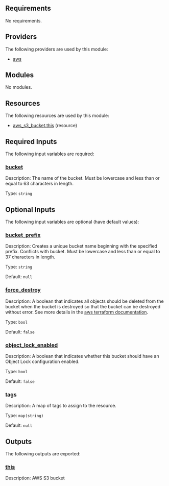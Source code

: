 <!-- BEGIN_TF_DOCS -->
## Requirements

No requirements.

## Providers

The following providers are used by this module:

- <a name="provider_aws"></a> [aws](#provider\_aws)

## Modules

No modules.

## Resources

The following resources are used by this module:

- [aws_s3_bucket.this](https://registry.terraform.io/providers/hashicorp/aws/latest/docs/resources/s3_bucket) (resource)

## Required Inputs

The following input variables are required:

### <a name="input_bucket"></a> [bucket](#input\_bucket)

Description: The name of the bucket. Must be lowercase and less than or equal to 63 characters in length.

Type: `string`

## Optional Inputs

The following input variables are optional (have default values):

### <a name="input_bucket_prefix"></a> [bucket\_prefix](#input\_bucket\_prefix)

Description: Creates a unique bucket name beginning with the specified prefix. Conflicts with bucket. Must be lowercase and less than or equal to 37 characters in length.

Type: `string`

Default: `null`

### <a name="input_force_destroy"></a> [force\_destroy](#input\_force\_destroy)

Description: A boolean that indicates all objects should be deleted from the bucket when the bucket is destroyed so that the bucket can be destroyed without error. See more details in the [aws terraform documentation](https://registry.terraform.io/providers/hashicorp/aws/latest/docs/resources/s3_bucket#force_destroy).

Type: `bool`

Default: `false`

### <a name="input_object_lock_enabled"></a> [object\_lock\_enabled](#input\_object\_lock\_enabled)

Description: A boolean that indicates whether this bucket should have an Object Lock configuration enabled.

Type: `bool`

Default: `false`

### <a name="input_tags"></a> [tags](#input\_tags)

Description: A map of tags to assign to the resource.

Type: `map(string)`

Default: `null`

## Outputs

The following outputs are exported:

### <a name="output_this"></a> [this](#output\_this)

Description: AWS S3 bucket
<!-- END_TF_DOCS -->
